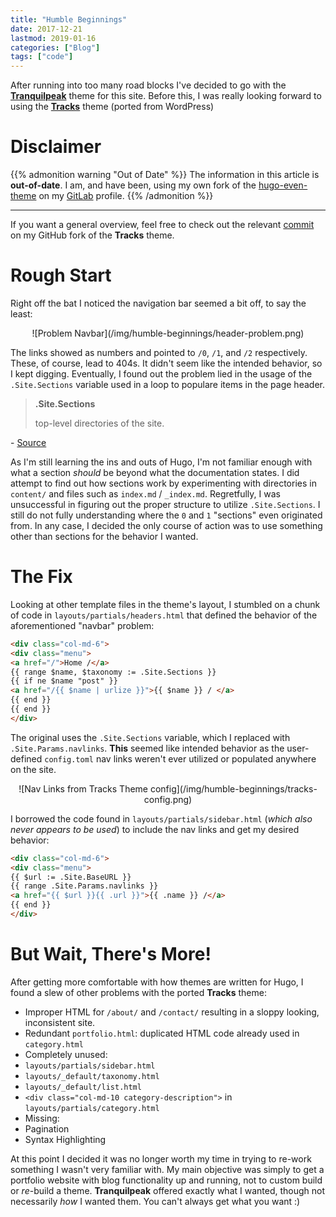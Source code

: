 ```yaml
---
title: "Humble Beginnings"
date: 2017-12-21
lastmod: 2019-01-16
categories: ["Blog"]
tags: ["code"]
---
```

After running into too many road blocks I've decided to go with
the [**Tranquilpeak**](https://github.com/kakawait/hugo-tranquilpeak-theme)
theme for this site. Before this, I was really looking forward to using
the [**Tracks**](https://github.com/ageekymonk/hugo-tracks-theme) theme (ported
from WordPress)

<!--more-->
# Disclaimer
{{% admonition warning "Out of Date" %}}
The information in this article is **out-of-date**. I am, and have been, using my
own fork of the [hugo-even-theme](https://gitlab.com/bdebyl/hugo-theme-even) on
my [GitLab](https://gitlab.com/bdebyl) profile.
{{% /admonition %}}

---

If you want a general overview, feel free to check out the
relevant
[commit](https://github.com/bdebyl/hugo-tracks-theme/commit/86ca4963c4d0a67ddb1560197c91617e7d3e3754) on
my GitHub fork of the **Tracks** theme.


# Rough Start
Right off the bat I noticed the navigation bar seemed a bit off, to say the least:

<center>![Problem Navbar](/img/humble-beginnings/header-problem.png)</center>

The links showed as numbers and pointed to `/0`, `/1`, and `/2`
respectively. These, of course, lead to 404s. It didn't seem like the intended
behavior, so I kept digging. Eventually, I found out the problem lied in the
usage of the `.Site.Sections` variable used in a loop to populare items in the
page header.

> **.Site.Sections**
>
>    top-level directories of the site.

\- [Source](https://gohugo.io/variables/site/#site-variables-list)

As I'm still learning the ins and outs of Hugo, I'm not familiar enough with
what a section *should* be beyond what the documentation states. I did attempt
to find out how sections work by experimenting with directories in `content/`
and files such as `index.md` / `_index.md`. Regretfully, I was unsuccessful in
figuring out the proper structure to utilize `.Site.Sections`. I still do not
fully understanding where the `0` and `1` "sections" even originated from. In
any case, I decided the only course of action was to use something other than
sections for the behavior I wanted.


# The Fix
Looking at other template files in the theme's layout, I stumbled on a chunk of
code in `layouts/partials/headers.html` that defined the behavior of the
aforementioned "navbar" problem:

```html
<div class="col-md-6">
<div class="menu">
<a href="/">Home /</a>
{{ range $name, $taxonomy := .Site.Sections }}
{{ if ne $name "post" }}
<a href="/{{ $name | urlize }}">{{ $name }} / </a>
{{ end }}
{{ end }}
</div>
```

The original uses the `.Site.Sections` variable, which I replaced with
`.Site.Params.navlinks`. **This** seemed like intended behavior as the
user-defined `config.toml` nav links weren't ever utilized or populated anywhere
on the site.

<center>![Nav Links from Tracks Theme config](/img/humble-beginnings/tracks-config.png)</center>

I borrowed the code found in `layouts/partials/sidebar.html` (*which also never
appears to be used*) to include the nav links and get my desired behavior:

```html
<div class="col-md-6">
<div class="menu">
{{ $url := .Site.BaseURL }}
{{ range .Site.Params.navlinks }}
<a href="{{ $url }}{{ .url }}">{{ .name }} /</a>
{{ end }}
</div>
```


# But Wait, There's More!
After getting more comfortable with how themes are written for Hugo, I found a
slew of other problems with the ported **Tracks** theme:

* Improper HTML for `/about/` and `/contact/` resulting in a sloppy looking, inconsistent site.
* Redundant `portfolio.html`: duplicated HTML code already used in `category.html`
* Completely unused:
* `layouts/partials/sidebar.html`
* `layouts/_default/taxonomy.html`
* `layouts/_default/list.html`
* `<div class="col-md-10 category-description">` in `layouts/partials/category.html`
* Missing:
* Pagination
* Syntax Highlighting

At this point I decided it was no longer worth my time in trying to re-work
something I wasn't very familiar with. My main objective was simply to get a
portfolio website with blog functionality up and running, not to custom build or
*re*-build a theme. **Tranquilpeak** offered exactly what I wanted, though not
necessarily *how* I wanted them. You can't always get what you want :)

